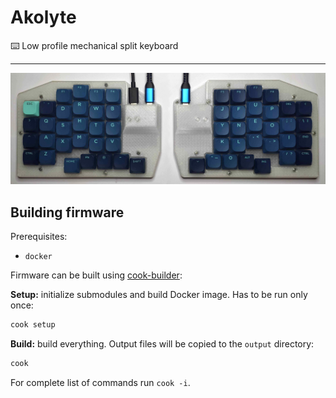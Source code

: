 # Akolyte

⌨️ Low profile mechanical split keyboard

---

![](/pictures/pic.jpg)

## Building firmware

Prerequisites:
 - `docker`

Firmware can be built using [cook-builder](https://github.com/serweryn617/cook):

**Setup:** initialize submodules and build Docker image. Has to be run only once:

```bash
cook setup
```

**Build:** build everything. Output files will be copied to the `output` directory:

```bash
cook
```

For complete list of commands run `cook -i`.

